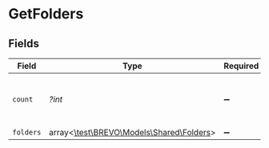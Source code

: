 # GetFolders


## Fields

| Field                                                                      | Type                                                                       | Required                                                                   | Description                                                                | Example                                                                    |
| -------------------------------------------------------------------------- | -------------------------------------------------------------------------- | -------------------------------------------------------------------------- | -------------------------------------------------------------------------- | -------------------------------------------------------------------------- |
| `count`                                                                    | *?int*                                                                     | :heavy_minus_sign:                                                         | Number of folders available in your account                                | 10                                                                         |
| `folders`                                                                  | array<[\test\BREVO\Models\Shared\Folders](../../Models/Shared/Folders.md)> | :heavy_minus_sign:                                                         | N/A                                                                        |                                                                            |